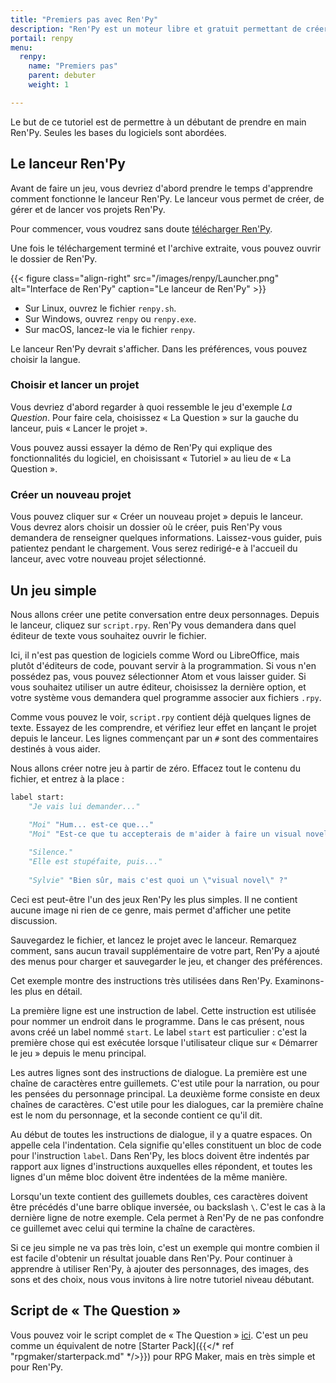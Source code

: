 ```yaml
---
title: "Premiers pas avec Ren'Py"
description: "Ren'Py est un moteur libre et gratuit permettant de créer des visual novels sur Windows, Linux, macOS, Android et iOS."
portail: renpy
menu:
  renpy:
    name: "Premiers pas"
    parent: debuter
    weight: 1

---
```


Le but de ce tutoriel est de permettre à un débutant de prendre en main Ren'Py. Seules les bases du logiciels sont abordées.

## Le lanceur Ren'Py

Avant de faire un jeu, vous devriez d'abord prendre le temps d'apprendre comment fonctionne le lanceur Ren'Py. Le lanceur vous permet de créer, de gérer et de lancer vos projets Ren'Py.

Pour commencer, vous voudrez sans doute [télécharger Ren'Py](https://renpy.org/latest.html).

Une fois le téléchargement terminé et l'archive extraite, vous pouvez ouvrir le dossier de Ren'Py.

{{< figure class="align-right" src="/images/renpy/Launcher.png" alt="Interface de Ren'Py" caption="Le lanceur de Ren'Py" >}}

*   Sur Linux, ouvrez le fichier `renpy.sh`.
*   Sur Windows, ouvrez `renpy` ou `renpy.exe`.
*   Sur macOS, lancez-le via le fichier `renpy`.

Le lanceur Ren'Py devrait s'afficher. Dans les préférences, vous pouvez choisir la langue.

### Choisir et lancer un projet

Vous devriez d'abord regarder à quoi ressemble le jeu d'exemple _La Question_. Pour faire cela, choisissez « La Question » sur la gauche du lanceur, puis « Lancer le projet ».

Vous pouvez aussi essayer la démo de Ren'Py qui explique des fonctionnalités du logiciel, en choisissant « Tutoriel » au lieu de « La Question ».

### Créer un nouveau projet 

Vous pouvez cliquer sur « Créer un nouveau projet » depuis le lanceur. Vous devrez alors choisir un dossier où le créer, puis Ren'Py vous demandera de renseigner quelques informations. Laissez-vous guider, puis patientez pendant le chargement. Vous serez redirigé-e à l'accueil du lanceur, avec votre nouveau projet sélectionné.

## Un jeu simple

Nous allons créer une petite conversation entre deux personnages. Depuis le lanceur, cliquez sur `script.rpy`. Ren'Py vous demandera dans quel éditeur de texte vous souhaitez ouvrir le fichier.

Ici, il n'est pas question de logiciels comme Word ou LibreOffice, mais plutôt d'éditeurs de code, pouvant servir à la programmation. Si vous n'en possédez pas, vous pouvez sélectionner Atom et vous laisser guider. Si vous souhaitez utiliser un autre éditeur, choisissez la dernière option, et votre système vous demandera quel programme associer aux fichiers `.rpy`.

Comme vous pouvez le voir, `script.rpy` contient déjà quelques lignes de texte. Essayez de les comprendre, et vérifiez leur effet en lançant le projet depuis le lanceur. Les lignes commençant par un `#` sont des commentaires destinés à vous aider.


Nous allons créer notre jeu à partir de zéro. Effacez tout le contenu du fichier, et entrez à la place :

```python
label start:
    "Je vais lui demander..."

    "Moi" "Hum... est-ce que..."
    "Moi" "Est-ce que tu accepterais de m'aider à faire un visual novel ?"
    
    "Silence."
    "Elle est stupéfaite, puis..."
    
    "Sylvie" "Bien sûr, mais c'est quoi un \"visual novel\" ?"
```

Ceci est peut-être l'un des jeux Ren'Py les plus simples. Il ne contient aucune image ni rien de ce genre, mais permet d'afficher une petite discussion.

Sauvegardez le fichier, et lancez le projet avec le lanceur. Remarquez comment, sans aucun travail supplémentaire de votre part, Ren'Py a ajouté des menus pour charger et sauvegarder le jeu, et changer des préférences.

Cet exemple montre des instructions très utilisées dans Ren'Py. Examinons-les plus en détail.

La première ligne est une instruction de label. Cette instruction est utilisée pour nommer un endroit dans le programme. Dans le cas présent, nous avons créé un label nommé `start`. Le label `start` est particulier : c'est la première chose qui est exécutée lorsque l'utilisateur clique sur « Démarrer le jeu » depuis le menu principal.

Les autres lignes sont des instructions de dialogue. La première est une chaîne de caractères entre guillemets. C'est utile pour la narration, ou pour les pensées du personnage principal. La deuxième forme consiste en deux chaînes de caractères. C'est utile pour les dialogues, car la première chaîne est le nom du personnage, et la seconde contient ce qu'il dit.

Au début de toutes les instructions de dialogue, il y a quatre espaces. On appelle cela l'indentation. Cela signifie qu'elles constituent un bloc de code pour l'instruction `label`. Dans Ren'Py, les blocs doivent être indentés par rapport aux lignes d'instructions auxquelles elles répondent, et toutes les lignes d'un même bloc doivent être indentées de la même manière.

Lorsqu'un texte contient des guillemets doubles, ces caractères doivent être précédés d'une barre oblique inversée, ou backslash `\`. C'est le cas à la dernière ligne de notre exemple. Cela permet à Ren'Py de ne pas confondre ce guillemet avec celui qui termine la chaîne de caractères.

Si ce jeu simple ne va pas très loin, c'est un exemple qui montre combien il est facile d'obtenir un résultat jouable dans Ren'Py. Pour continuer à apprendre à utiliser Ren'Py, à ajouter des personnages, des images, des sons et des choix, nous vous invitons à lire notre tutoriel niveau débutant.

## Script de « The Question »

Vous pouvez voir le script complet de « The Question » [ici](http://www.renpy.org/doc/html/thequestion.html#thequestion). C'est un peu comme un équivalent de notre [Starter Pack]({{</* ref "rpgmaker/starterpack.md" */>}}) pour RPG Maker, mais en très simple et pour Ren'Py.